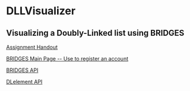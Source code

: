 # DLLVisualizer
Visualizing a Doubly-Linked list using BRIDGES
---
[Assignment Handout](https://docs.google.com/document/d/1SWx3auIL_58MdmAJL8-CQ0P9ORrAgcZf6Qt1Anyw7YY/edit?usp=sharing)

[BRIDGES Main Page -- Use to register an account](http://bridgesuncc.github.io/)

[BRIDGES API](http://bridgesuncc.github.io/doc/java-api/current/html/index.html)

[DLelement API](http://bridgesuncc.github.io/doc/java-api/current/html/classbridges_1_1base_1_1_d_lelement.html)

